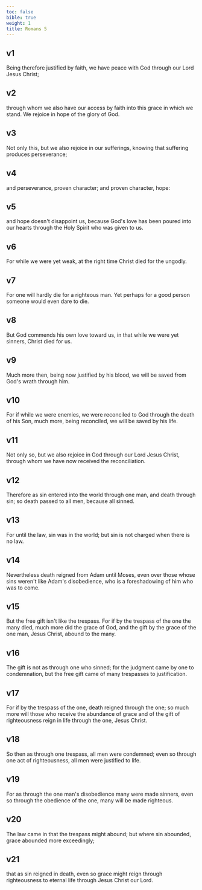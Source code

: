 ```yaml
---
toc: false
bible: true
weight: 1
title: Romans 5
---
```




## v1 
Being therefore justified by faith, we have peace with God through our Lord Jesus Christ; 

## v2 
through whom we also have our access by faith into this grace in which we stand. We rejoice in hope of the glory of God. 

## v3 
Not only this, but we also rejoice in our sufferings, knowing that suffering produces perseverance; 

## v4 
and perseverance, proven character; and proven character, hope: 

## v5 
and hope doesn't disappoint us, because God's love has been poured into our hearts through the Holy Spirit who was given to us. 

## v6 
For while we were yet weak, at the right time Christ died for the ungodly. 

## v7 
For one will hardly die for a righteous man. Yet perhaps for a good person someone would even dare to die. 

## v8 
But God commends his own love toward us, in that while we were yet sinners, Christ died for us. 

## v9 
Much more then, being now justified by his blood, we will be saved from God's wrath through him. 

## v10 
For if while we were enemies, we were reconciled to God through the death of his Son, much more, being reconciled, we will be saved by his life. 

## v11 
Not only so, but we also rejoice in God through our Lord Jesus Christ, through whom we have now received the reconciliation. 

## v12 
Therefore as sin entered into the world through one man, and death through sin; so death passed to all men, because all sinned. 

## v13 
For until the law, sin was in the world; but sin is not charged when there is no law. 

## v14 
Nevertheless death reigned from Adam until Moses, even over those whose sins weren't like Adam's disobedience, who is a foreshadowing of him who was to come. 

## v15 
But the free gift isn't like the trespass. For if by the trespass of the one the many died, much more did the grace of God, and the gift by the grace of the one man, Jesus Christ, abound to the many. 

## v16 
The gift is not as through one who sinned; for the judgment came by one to condemnation, but the free gift came of many trespasses to justification. 

## v17 
For if by the trespass of the one, death reigned through the one; so much more will those who receive the abundance of grace and of the gift of righteousness reign in life through the one, Jesus Christ. 

## v18 
So then as through one trespass, all men were condemned; even so through one act of righteousness, all men were justified to life. 

## v19 
For as through the one man's disobedience many were made sinners, even so through the obedience of the one, many will be made righteous. 

## v20 
The law came in that the trespass might abound; but where sin abounded, grace abounded more exceedingly; 

## v21 
that as sin reigned in death, even so grace might reign through righteousness to eternal life through Jesus Christ our Lord.
